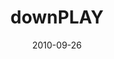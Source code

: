 ---
layout: message
category: message
series: "PLAY"
title: "downPLAY"
date: 2010-09-26
audio-description: "Jenny Baker talks about the importance of rest."
audio: "http://s3.amazonaws.com/crossroadsaudiomessages/downplay.mp3"
audio-title: "downPLAY"
audio-duration: "39&#58;03"
video-description: "Jenny Baker talks about the importance of rest."
video-title: "downPLAY"
video: "http://s3.amazonaws.com/crossroadsvideomessages/downplay.mp4"
---